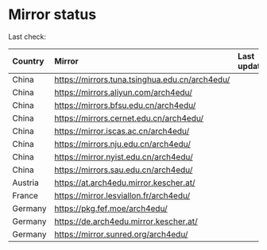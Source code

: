 <script src="./time.js"></script>
# Mirror status
Last check: <script type="text/javascript">localize(1711793875.6014988);</script>

|Country|Mirror|Last update|
|:------|:-----|:----------|
|China|https://mirrors.tuna.tsinghua.edu.cn/arch4edu/|<script type="text/javascript">localize(1711780147);</script>|
|China|https://mirrors.aliyun.com/arch4edu/|<script type="text/javascript">localize(1711780147);</script>|
|China|https://mirrors.bfsu.edu.cn/arch4edu/|<script type="text/javascript">localize(1711780147);</script>|
|China|https://mirrors.cernet.edu.cn/arch4edu/|<script type="text/javascript">localize(1711780147);</script>|
|China|https://mirror.iscas.ac.cn/arch4edu/|<script type="text/javascript">localize(1711780147);</script>|
|China|https://mirrors.nju.edu.cn/arch4edu/|<script type="text/javascript">localize(1711738911);</script>|
|China|https://mirror.nyist.edu.cn/arch4edu/|<script type="text/javascript">localize(1711738911);</script>|
|China|https://mirrors.sau.edu.cn/arch4edu/|<script type="text/javascript">localize(1711780147);</script>|
|Austria|https://at.arch4edu.mirror.kescher.at/|<script type="text/javascript">localize(1711780147);</script>|
|France|https://mirror.lesviallon.fr/arch4edu/|<script type="text/javascript">localize(1711738911);</script>|
|Germany|https://pkg.fef.moe/arch4edu/|<script type="text/javascript">localize(1711780147);</script>|
|Germany|https://de.arch4edu.mirror.kescher.at/|<script type="text/javascript">localize(1711780147);</script>|
|Germany|https://mirror.sunred.org/arch4edu/|<script type="text/javascript">localize(1711780147);</script>|

<script src="./tablefilter/tablefilter.js"></script>
<script src="./table.js"></script>